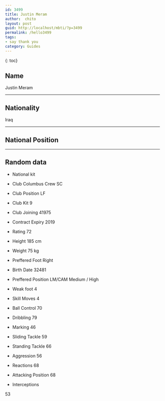 ```yaml
---
id: 3499
title: Justin Meram
author:  chito 
layout: post
guid: http://localhost/mbti/?p=3499
permalink: /hello3499
tags:
- say thank you
category: Guides
---
```



{: toc}


## Name  
Justin Meram 

* * *

## Nationality  
Iraq 

* * *

## National Position 

* * *

## Random data 

  * National kit 
  * Club 
Columbus Crew SC 

  * Club Position 
LF 

  * Club Kit 
9 

  * Club Joining 
41975 

  * Contract Expiry 
2019 

  * Rating 
72 

  * Height 
185 cm 

  * Weight 
75 kg 

  * Preffered Foot 
Right 

  * Birth Date 
32481 

  * Preffered Position 
LM/CAM Medium / High 

  * Weak foot 
4 

  * Skill Moves 
4 

  * Ball Control 
70 

  * Dribbling 
79 

  * Marking 
46 

  * Sliding Tackle 
59 

  * Standing Tackle 
66 

  * Aggression 
56 

  * Reactions 
68 

  * Attacking Position 
68 

  * Interceptions 

53</ul>